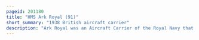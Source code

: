 ```yaml
---
pageid: 201180
title: "HMS Ark Royal (91)"
short_summary: "1938 British aircraft carrier"
description: "Ark Royal was an Aircraft Carrier of the Royal Navy that served during World War two."
---
```

